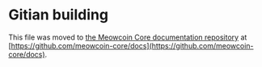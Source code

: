 Gitian building
================

This file was moved to [the Meowcoin Core documentation repository](https://github.com/meowcoin-core/docs/blob/master/gitian-building.md) at [https://github.com/meowcoin-core/docs](https://github.com/meowcoin-core/docs).
